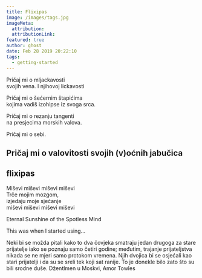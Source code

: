 ```yaml
---
title: Flixipas
image: /images/tags.jpg
imageMeta:
  attribution:
  attributionLink:
featured: true
author: ghost
date: Feb 28 2019 20:22:10
tags:
  - getting-started
---
```


Pričaj mi o mljackavosti   
svojih vena. I njihovoj lickavosti

Pričaj mi o šećernim štapićima  
kojima vadiš izohipse iz svoga srca.

Pričaj mi o rezanju tangenti  
na presjecima morskih valova. 

Pričaj mi o sebi.

Pričaj mi o valovitosti svojih (v)oćnih jabučica
-----
flixipas
-----


Miševi miševi miševi miševi  
Trče mojim mozgom,   
izjedaju moje sjećanje  
miševi miševi miševi miševi

Eternal Sunshine of the Spotless Mind

This was when I started using...

Neki bi se možda pitali kako to dva čovjeka smatraju jedan drugoga za
stare prijatelje iako se poznaju samo četiri godine; međutim, trajanje
prijateljstva nikada se ne mjeri samo protokom vremena. Njih dvojica bi 
se osjećali kao stari prijatelji i da su se sreli tek koji sat ranije. 
To je donekle bilo zato što su bili srodne duše.
Džentlmen u Moskvi, Amor Towles 
